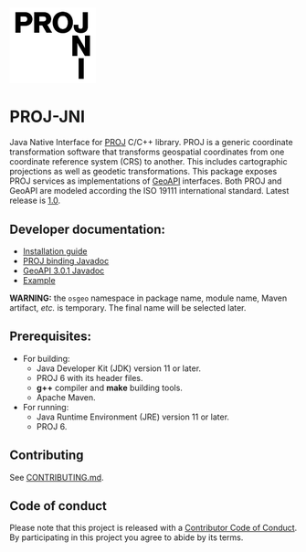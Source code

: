 <img src="PROJ-JNI.min.svg" alt="PROJ-JNI" width="30%">

# PROJ-JNI
Java Native Interface for [PROJ](https://proj.org/) C/C++ library.
PROJ is a generic coordinate transformation software that transforms
geospatial coordinates from one coordinate reference system (CRS) to another.
This includes cartographic projections as well as geodetic transformations.
This package exposes PROJ services as implementations of [GeoAPI](https://www.geoapi.org/) interfaces.
Both PROJ and GeoAPI are modeled according the ISO 19111 international standard.
Latest release is [1.0](https://github.com/OSGeo/PROJ-JNI/releases/1.0).

## Developer documentation:

  * [Installation guide](https://osgeo.github.io/PROJ-JNI/install.html)
  * [PROJ binding Javadoc](https://osgeo.github.io/PROJ-JNI/index.html)
  * [GeoAPI 3.0.1 Javadoc](https://www.geoapi.org/3.0/javadoc/index.html)
  * [Example](./example)

**WARNING:** the `osgeo` namespace in package name, module name, Maven artifact, _etc._
is temporary. The final name will be selected later.

## Prerequisites:

  * For building:
    - Java Developer Kit (JDK) version 11 or later.
    - PROJ 6 with its header files.
    - **g++** compiler and **make** building tools.
    - Apache Maven.
  * For running:
    - Java Runtime Environment (JRE) version 11 or later.
    - PROJ 6.

## Contributing

See
[CONTRIBUTING.md](https://github.com/OSGeo/PROJ-JNI/blob/master/CONTRIBUTING.md).

## Code of conduct

Please note that this project is released with a [Contributor Code of
Conduct](https://github.com/OSGeo/PROJ-JNI/blob/master/CODE_OF_CONDUCT.md).
By participating in this project you agree to abide by its terms.
